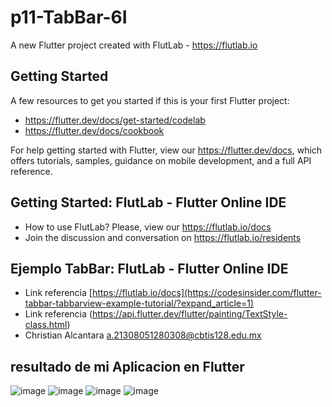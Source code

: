# p11-TabBar-6I

A new Flutter project created with FlutLab - https://flutlab.io

## Getting Started

A few resources to get you started if this is your first Flutter project:

- https://flutter.dev/docs/get-started/codelab
- https://flutter.dev/docs/cookbook

For help getting started with Flutter, view our
https://flutter.dev/docs, which offers tutorials,
samples, guidance on mobile development, and a full API reference.

## Getting Started: FlutLab - Flutter Online IDE

- How to use FlutLab? Please, view our https://flutlab.io/docs
- Join the discussion and conversation on https://flutlab.io/residents

## Ejemplo TabBar: FlutLab - Flutter Online IDE

- Link referencia [https://flutlab.io/docs](https://codesinsider.com/flutter-tabbar-tabbarview-example-tutorial/?expand_article=1)
- Link referencia (https://api.flutter.dev/flutter/painting/TextStyle-class.html)
- Christian Alcantara a.21308051280308@cbtis128.edu.mx

## resultado de mi Aplicacion en Flutter
![image](https://github.com/Chris12066/p11-Tabbar-6I/assets/143772165/e26b2b97-ea9f-46ef-bbdc-289fdbbe0c18)
![image](https://github.com/Chris12066/p11-Tabbar-6I/assets/143772165/2e6d6f3d-05b6-451f-a38e-5042775a5c2b)
![image](https://github.com/Chris12066/p11-Tabbar-6I/assets/143772165/4bea4431-1709-49b1-a8fe-f4d256dbe80c)
![image](https://github.com/Chris12066/p11-Tabbar-6I/assets/143772165/27bbd091-d85f-437c-9546-a56a97019878)
